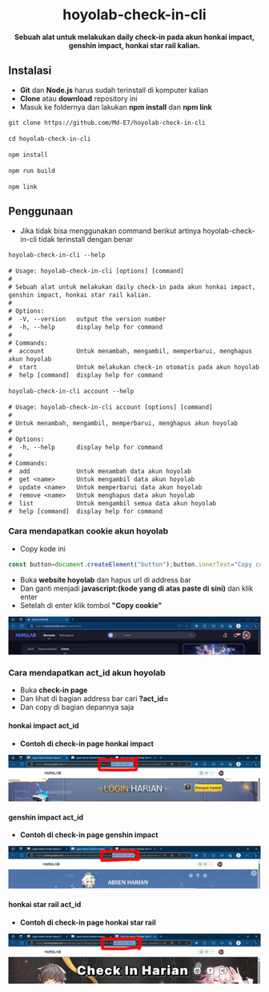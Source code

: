<h1 align="center">hoyolab-check-in-cli</h1>

<p align="center"><strong>Sebuah alat untuk melakukan daily check-in pada akun honkai impact, genshin impact, honkai star rail kalian.</strong></p>

## Instalasi

- **Git** dan **Node.js** harus sudah terinstall di komputer kalian
- **Clone** atau **download** repository ini
- Masuk ke foldernya dan lakukan **npm install** dan **npm link**

```shell
git clone https://github.com/Md-E7/hoyolab-check-in-cli

cd hoyolab-check-in-cli

npm install

npm run build

npm link
```

## Penggunaan

- Jika tidak bisa menggunakan command berikut artinya hoyolab-check-in-cli tidak terinstall dengan benar

```shell
hoyolab-check-in-cli --help

# Usage: hoyolab-check-in-cli [options] [command]
#
# Sebuah alat untuk melakukan daily check-in pada akun honkai impact, genshin impact, honkai star rail kalian.
#
# Options:
#  -V, --version   output the version number
#  -h, --help      display help for command
#
# Commands:
#  account         Untuk menambah, mengambil, memperbarui, menghapus akun hoyolab
#  start           Untuk melakukan check-in otomatis pada akun hoyolab
#  help [command]  display help for command

hoyolab-check-in-cli account --help

# Usage: hoyolab-check-in-cli account [options] [command]
#
# Untuk menambah, mengambil, memperbarui, menghapus akun hoyolab
#
# Options:
#  -h, --help      display help for command
#
# Commands:
#  add             Untuk menambah data akun hoyolab
#  get <name>      Untuk mengambil data akun hoyolab
#  update <name>   Untuk memperbarui data akun hoyolab
#  remove <name>   Untuk menghapus data akun hoyolab
#  list            Untuk mengambil semua data akun hoyolab
#  help [command]  display help for command
```

### Cara mendapatkan cookie akun hoyolab

- Copy kode ini

```javascript
const button=document.createElement("button");button.innerText="Copy cookie",button.onclick=()=>{navigator.clipboard.writeText(document.cookie),alert("Cookie berhasil di copy")},document.head.innerHTML="",document.body.innerHTML="",document.body.appendChild(button);
```

- Buka **website hoyolab** dan hapus url di address bar
- Dan ganti menjadi **javascript:(kode yang di atas paste di sini)** dan klik enter
- Setelah di enter klik tombol **"Copy cookie"**

![Contoh untuk mendapatkan cookie akun hoyolab](./assets/hoyolab-cookie.gif)

### Cara mendapatkan act_id akun hoyolab

- Buka **check-in page**
- Dan lihat di bagian address bar cari **?act_id=**
- Dan copy di bagian depannya saja

#### honkai impact act_id

- **Contoh di check-in page honkai impact**

![Contoh untuk mendapatkan honkai_impact_act_id](./assets/honkai-impact-act-id.webp)

#### genshin impact act_id

- **Contoh di check-in page genshin impact**

![Contoh untuk mendapatkan genshin_impact_act_id](./assets/genshin-impact-act-id.webp)

#### honkai star rail act_id

- **Contoh di check-in page honkai star rail**

![Contoh untuk mendapatkan honkai_star_rail_act_id](./assets/honkai-star-rail-act-id.webp)
